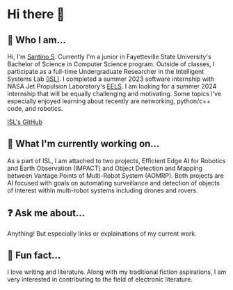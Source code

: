 # Hi there 👋

## 🥸 Who I am...
Hi, I'm [Santino S](https://www.linkedin.com/in/santino-sini-53450811b/). Currently I'm a junior in Fayetteville State University's Bachelor of Science in Computer Science program. Outside of classes, I participate as a full-time Undergraduate Researcher in the Intelligent Systems Lab [(ISL)](https://www.uncfsu.edu/academics/colleges-schools-and-departments/lloyd-college-of-health-science-and-technology/department-of-mathematics-and-computer-science/intelligent-systems-laboratory). I completed a summer 2023 software internship with NASA Jet Propulsion Laboratory's [EELS](https://www.jpl.nasa.gov/robotics-at-jpl/eels). I am looking for a summer 2024 internship that will be equally challenging and motivating. Some topics I've especially enjoyed learning about recently are networking, python/c++ code, and robotics.

[ISL's GitHub](https://github.com/ISL-INTELLIGENT-SYSTEMS-LAB)

## 🦾 What I'm currently working on...
As a part of ISL, I am attached to two projects, Efficient Edge AI for Robotics and Earth Observation (IMPACT) and Object Detection and Mapping between Vantage Points of Multi-Robot System (AOMRP). Both projects are AI focused with goals on automating surveillance and detection of objects of interest within multi-robot systems including drones and rovers.

## ❓ Ask me about...
Anything! But especially links or explainations of my current work.

## 📖 Fun fact...
I love writing and literature. Along with my traditional fiction aspirations, I am very interested in contributing to the field of electronic literature. 

<!--
**oTinoSan/oTinoSan** is a ✨ _special_ ✨ repository because its `README.md` (this file) appears on your GitHub profile.

Here are some ideas to get you started:

- 🔭 I’m currently working on ...
- 🌱 I’m currently learning ...
- 👯 I’m looking to collaborate on ...
- 🤔 I’m looking for help with ...
- 💬 Ask me about ...
- 📫 How to reach me: ...
- 😄 Pronouns: ...
- ⚡ Fun fact: ...
-->
